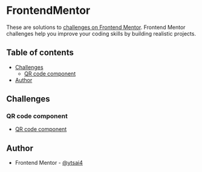 # FrontendMentor

These are solutions to [challenges on Frontend Mentor](https://www.frontendmentor.io/challenges). Frontend Mentor challenges help you improve your coding skills by building realistic projects.

## Table of contents

- [Challenges](#challenges)
  - [QR code component](#qr-code-component)
- [Author](#author)

## Challenges

### QR code component
- [QR code component](https://github.com/ytsai4/FrontendMentor/tree/master/qr-code-component-main)

## Author

- Frontend Mentor - [@ytsai4](https://www.frontendmentor.io/profile/ytsai4)
